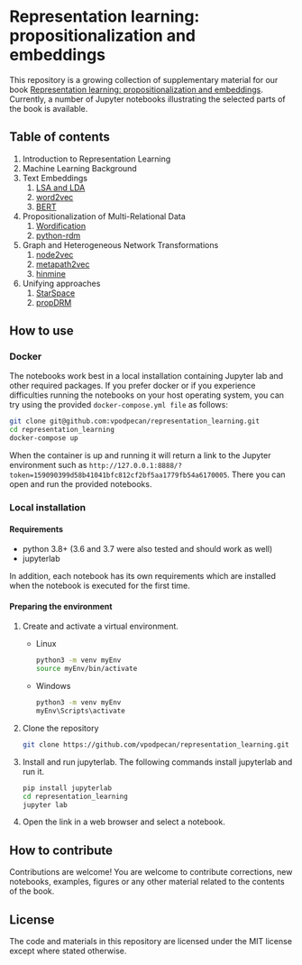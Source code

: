 # Representation learning: propositionalization and embeddings

This repository is a growing collection of supplementary material for our book [Representation learning: propositionalization and embeddings](https://link.springer.com/book/10.1007/978-3-030-68817-2). Currently, a number of Jupyter notebooks illustrating the selected parts of the book is available.

## Table of contents

1. Introduction to Representation Learning
2. Machine Learning Background
3. Text Embeddings
    1. [LSA and LDA](../master/Chapter3/LSA_LDA.ipynb)
    2. [word2vec](../master/Chapter3/word2vec.ipynb)
    3. [BERT](../master/Chapter3/BERT.ipynb)
4. Propositionalization of Multi-Relational Data
    1. [Wordification](../master/Chapter4/wordification.ipynb)
    2. [python-rdm](../master/Chapter4/python-rdm.ipynb)
5. Graph and Heterogeneous Network Transformations
    1. [node2vec](../master/Chapter5/node2vec.ipynb)
    2. [metapath2vec](../master/Chapter5/metapath2vec.ipynb)
    3. [hinmine](../master/Chapter5/hinmine.ipynb)
6. Unifying approaches
    1. [StarSpace](../master/Chapter6/starspace.ipynb)
    2. [propDRM](../master/Chapter6/propDRM.ipynb)


## How to use

### Docker

The notebooks work best in a local installation containing Jupyter lab and other required packages. If you prefer docker or if you experience difficulties running the notebooks on your host operating system, you can try using the provided `docker-compose.yml file` as follows:

```bash
git clone git@github.com:vpodpecan/representation_learning.git
cd representation_learning
docker-compose up
```

When the container is up and running it will return a link to the Jupyter environment such as `http://127.0.0.1:8888/?token=159090399d58b41041bfc812cf2bf5aa1779fb54a6170005`. There you can open and run the provided notebooks.

### Local installation
#### Requirements

- python 3.8+ (3.6 and 3.7 were also tested and should work as well)
- jupyterlab

In addition, each notebook has its own requirements which are installed when the notebook is executed for the first time.

#### Preparing the environment

1. Create and activate a virtual environment.

    - Linux
      ```bash
      python3 -m venv myEnv
      source myEnv/bin/activate
      ```
  
    - Windows
      ```bash
      python3 -m venv myEnv
      myEnv\Scripts\activate
      ```
      
2. Clone the repository
    ```bash
    git clone https://github.com/vpodpecan/representation_learning.git
    ```

3. Install and run jupyterlab. The following commands install jupyterlab and run it.
    ```bash
    pip install jupyterlab
    cd representation_learning
    jupyter lab
    ```
4. Open the link in a web browser and select a notebook.

## How to contribute

Contributions are welcome! You are welcome to contribute corrections, new notebooks, examples, figures or any other material related to the contents of the book.

## License

The code and materials in this repository are licensed under the MIT license except where stated otherwise.
